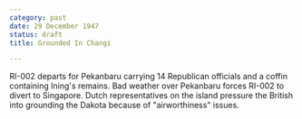 ```yaml
---
category: past
date: 29 December 1947
status: draft
title: Grounded In Changi

---
```



RI-002 departs for Pekanbaru carrying 14 Republican
officials and a coffin containing Ining's remains. Bad weather over
Pekanbaru forces RI-002 to divert to Singapore. Dutch representatives on
the island pressure the British into grounding the Dakota because of
"airworthiness" issues.
